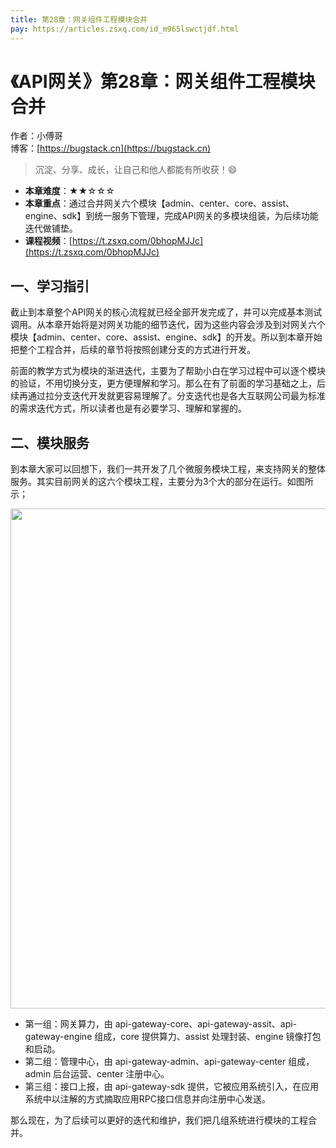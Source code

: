```yaml
---
title: 第28章：网关组件工程模块合并
pay: https://articles.zsxq.com/id_m965lswctjdf.html
---
```


# 《API网关》第28章：网关组件工程模块合并

作者：小傅哥
<br/>博客：[https://bugstack.cn](https://bugstack.cn)

>沉淀、分享、成长，让自己和他人都能有所收获！😄

- **本章难度**：★★☆☆☆
- **本章重点**：通过合并网关六个模块【admin、center、core、assist、engine、sdk】到统一服务下管理，完成API网关的多模块组装，为后续功能迭代做铺垫。
- **课程视频**：[https://t.zsxq.com/0bhopMJJc](https://t.zsxq.com/0bhopMJJc)

## 一、学习指引

截止到本章整个API网关的核心流程就已经全部开发完成了，并可以完成基本测试调用。从本章开始将是对网关功能的细节迭代，因为这些内容会涉及到对网关六个模块【admin、center、core、assist、engine、sdk】的开发。所以到本章开始把整个工程合并，后续的章节将按照创建分支的方式进行开发。

前面的教学方式为模块的渐进迭代，主要为了帮助小白在学习过程中可以逐个模块的验证，不用切换分支，更方便理解和学习。那么在有了前面的学习基础之上，后续再通过拉分支迭代开发就更容易理解了。分支迭代也是各大互联网公司最为标准的需求迭代方式，所以读者也是有必要学习、理解和掌握的。

## 二、模块服务

到本章大家可以回想下，我们一共开发了几个微服务模块工程，来支持网关的整体服务。其实目前网关的这六个模块工程，主要分为3个大的部分在运行。如图所示；

<div align="center">
    <img src="https://bugstack.cn/images/article/assembly/api-gateway/api-gateway-28-01.png?raw=true" width="800px">
</div>

- 第一组：网关算力，由 api-gateway-core、api-gateway-assit、api-gateway-engine 组成，core 提供算力、assist 处理封装、engine 镜像打包和启动。
- 第二组：管理中心，由 api-gateway-admin、api-gateway-center 组成，admin 后台运营、center 注册中心。
- 第三组：接口上报，由 api-gateway-sdk 提供，它被应用系统引入，在应用系统中以注解的方式摘取应用RPC接口信息并向注册中心发送。

那么现在，为了后续可以更好的迭代和维护，我们把几组系统进行模块的工程合并。
